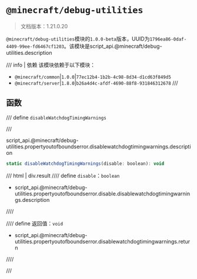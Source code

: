 # `@minecraft/debug-utilities`

> 文档版本：1.21.0.20

`@minecraft/debug-utilities`模块的`1.0.0-beta`版本，UUID为`1796ea86-0daf-4409-99ee-fd6467cf1203`。该模块是script_api.@minecraft/debug-utilities.description

/// info | 依赖
该模块依赖于以下模块：

- `@minecraft/common`|`1.0.0`|`77ec12b4-1b2b-4c98-8d34-d1cd63f849d5`
- `@minecraft/server`|`1.8.0`|`b26a4d4c-afdf-4690-88f8-931846312678`
///

## 函数

/// define
`disableWatchdogTimingWarnings`


///

script_api.@minecraft/debug-utilities.propertyoutofboundserror.disablewatchdogtimingwarnings.description

```js
static disableWatchdogTimingWarnings(disable: boolean): void
```

/// html | div.result
//// define
`disable`：`boolean`

- script_api.@minecraft/debug-utilities.propertyoutofboundserror.disable.disablewatchdogtimingwarnings.description


////

//// define
返回值：`void`

- script_api.@minecraft/debug-utilities.propertyoutofboundserror.disablewatchdogtimingwarnings.return


////

///

